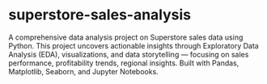 # superstore-sales-analysis
A comprehensive data analysis project on Superstore sales data using Python. This project uncovers actionable insights through Exploratory Data Analysis (EDA), visualizations, and data storytelling — focusing on sales performance, profitability trends, regional insights. Built with Pandas, Matplotlib, Seaborn, and Jupyter Notebooks.
